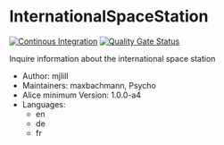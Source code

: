 # InternationalSpaceStation

[![Continous Integration](https://gitlab.com/project-alice-assistant/skills/skill_InternationalSpaceStation/badges/master/pipeline.svg)](https://gitlab.com/project-alice-assistant/skills/skill_InternationalSpaceStation/pipelines/latest)
[![Quality Gate Status](https://sonarcloud.io/api/project_badges/measure?project=project-alice-assistant_skill_InternationalSpaceStation&metric=alert_status)](https://sonarcloud.io/dashboard?id=project-alice-assistant_skill_InternationalSpaceStation)

Inquire information about the international space station

- Author: mjlill
- Maintainers: maxbachmann, Psycho
- Alice minimum Version: 1.0.0-a4
- Languages:
  - en
  - de
  - fr

